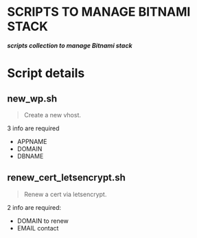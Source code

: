 # SCRIPTS TO MANAGE BITNAMI STACK
***scripts collection to manage Bitnami stack***

# Script details

## new_wp.sh
> Create a new vhost. 

3 info are required
- APPNAME
- DOMAIN
- DBNAME

## renew_cert_letsencrypt.sh
> Renew a cert via letsencrypt.

2 info are required:
- DOMAIN to renew
- EMAIL contact

